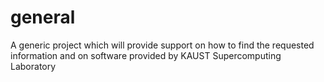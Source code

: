 # general
A generic project which will provide support on how to find the requested information and on software provided by KAUST Supercomputing Laboratory
